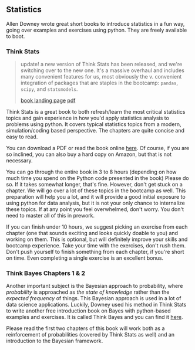 ## Statistics

Allen Downey wrote great short books to introduce statistics in a fun
way, going over examples and exercises using python. They are freely
available to boot.


### Think Stats

> update!
> a new version of Think Stats has been released, and we're switching 
> over to the new one. It's a massive overhaul and includes many convenient
> features for us, most obviously the v. convenient integration of packages 
> that are staples in the bootcamp: `pandas`, `scipy`, and `statsmodels`.
> 
> [book landing page](http://greenteapress.com/thinkstats2/)
> [pdf](http://greenteapress.com/thinkstats2/thinkstats2.pdf)

Think Stats is a great book to both refresh/learn the most critical
statistics topics and gain experience in how you'd apply statistics
analysis to problems using python. It covers typical statistics topics
from a modern, simulation/coding based perspective. The chapters are
quite concise and easy to read.

You can download a PDF or read the book online
[here](http://www.greenteapress.com/thinkstats/). Of course, if you
are so inclined, you can also buy a hard copy on Amazon, but that is
not necessary.

You can go through the entire book in 3 to 8 hours (depending on how
much time you spend on the Python code presented in the book) Please
do so. If it takes somewhat longer, that's fine. However, don't get
stuck on a chapter. We will go over a lot of these topics in the
bootcamp as well. This preparation will help you a lot, and it will
provide a good initial exposure to using python for data analysis, but
it is not your only chance to internalize these topics. If at any
point you feel overwhelmed, don't worry. You don't need to master all
of this in prework.

If you can finish under 10 hours, we suggest picking an exercise from
each chapter (one that sounds exciting and looks quickly doable to
you) and working on them. This is optional, but will definitely
improve your skills and bootcamp experience. Take your time with the
exercises, don't rush them. Don't push yourself to finish something
from each chapter, if you're short on time. Even completing a single
exercise is an excellent bonus.


### Think Bayes Chapters 1 & 2

Another important subject is the Bayesian approach to probability,
where _probability_ is approached as _the state of knowledge_ rather
than the _expected frequency_ of things. This Bayesian approach is
used in a lot of data science applications. Luckily, Downey used his
method in Think Stats to write another free introduction book on Bayes
with python-based examples and exercises. It is called Think Bayes and
you can find it [here](http://www.greenteapress.com/thinkbayes/).

Please read the first two chapters of this book will work both as a
reinforcement of probabilities (covered by Think Stats as well) and an
introduction to the Bayesian framework.

